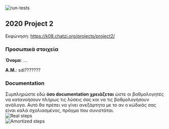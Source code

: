 ![run-tests](../../workflows/run-tests/badge.svg)

## 2020 Project 2

Εκφώνηση: https://k08.chatzi.org/projects/project2/


### Προσωπικά στοιχεία

__Όνομα__: ...

__Α.Μ.__: sdi???????


### Documentation

Συμπληρώστε εδώ __όσο documentation χρειάζεται__ ώστε οι βαθμολογητές να
κατανοήσουν πλήρως τις λύσεις σας και να τις βαθμολογήσουν ανάλογα. Αυτό θα
πρέπει να γίνει ανεξάρτητα με το αν ο κώδικάς σας είναι καλά σχολιασμένος,
πράγμα που συνιστάται.<br>
![Real steps](https://github.com/chatziko-k08/2020-project-2-andhmak/tree/master/images/real.png)<br>
![Amortized steps](https://github.com/chatziko-k08/2020-project-2-andhmak/tree/master/images/amortized.png)<br>